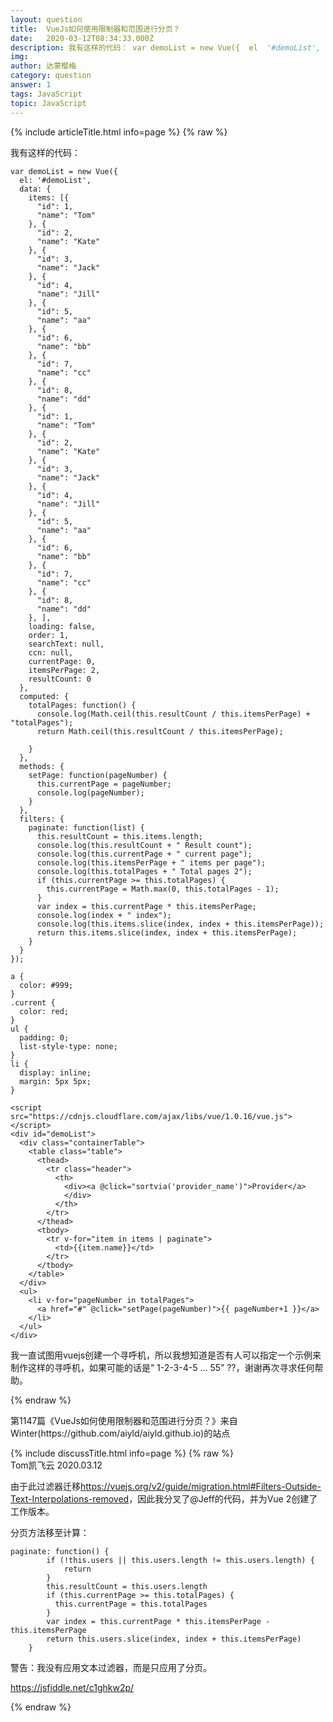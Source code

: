 ```yaml
---
layout: question
title:  VueJs如何使用限制器和范围进行分页？
date:   2020-03-12T08:34:33.000Z
description: 我有这样的代码： var demoList = new Vue({  el  '#demoList',  data  {    items ...
img: 
author: 达蒙樱梅
category: question
answer: 1
tags: JavaScript
topic: JavaScript
---
```

<div class="article-root">
  <div class="article">
    {% include articleTitle.html info=page %}
    {% raw %}
    <div class="article-content"><p><font style="vertical-align: inherit;"><font style="vertical-align: inherit;">我有这样的代码： </font></font><br></p>

<p></p><div class="snippet" data-lang="js" data-hide="false">
<div class="snippet-code">
<pre class="snippet-code-js lang-js prettyprint-override"><code>var demoList = new Vue({<font></font>
  el: '#demoList',<font></font>
  data: {<font></font>
    items: [{<font></font>
      "id": 1,<font></font>
      "name": "Tom"<font></font>
    }, {<font></font>
      "id": 2,<font></font>
      "name": "Kate"<font></font>
    }, {<font></font>
      "id": 3,<font></font>
      "name": "Jack"<font></font>
    }, {<font></font>
      "id": 4,<font></font>
      "name": "Jill"<font></font>
    }, {<font></font>
      "id": 5,<font></font>
      "name": "aa"<font></font>
    }, {<font></font>
      "id": 6,<font></font>
      "name": "bb"<font></font>
    }, {<font></font>
      "id": 7,<font></font>
      "name": "cc"<font></font>
    }, {<font></font>
      "id": 8,<font></font>
      "name": "dd"<font></font>
    }, {<font></font>
      "id": 1,<font></font>
      "name": "Tom"<font></font>
    }, {<font></font>
      "id": 2,<font></font>
      "name": "Kate"<font></font>
    }, {<font></font>
      "id": 3,<font></font>
      "name": "Jack"<font></font>
    }, {<font></font>
      "id": 4,<font></font>
      "name": "Jill"<font></font>
    }, {<font></font>
      "id": 5,<font></font>
      "name": "aa"<font></font>
    }, {<font></font>
      "id": 6,<font></font>
      "name": "bb"<font></font>
    }, {<font></font>
      "id": 7,<font></font>
      "name": "cc"<font></font>
    }, {<font></font>
      "id": 8,<font></font>
      "name": "dd"<font></font>
    }, ],<font></font>
    loading: false,<font></font>
    order: 1,<font></font>
    searchText: null,<font></font>
    ccn: null,<font></font>
    currentPage: 0,<font></font>
    itemsPerPage: 2,<font></font>
    resultCount: 0<font></font>
  },<font></font>
  computed: {<font></font>
    totalPages: function() {<font></font>
      console.log(Math.ceil(this.resultCount / this.itemsPerPage) + "totalPages");<font></font>
      return Math.ceil(this.resultCount / this.itemsPerPage);<font></font>
<font></font>
    }<font></font>
  },<font></font>
  methods: {<font></font>
    setPage: function(pageNumber) {<font></font>
      this.currentPage = pageNumber;<font></font>
      console.log(pageNumber);<font></font>
    }<font></font>
  },<font></font>
  filters: {<font></font>
    paginate: function(list) {<font></font>
      this.resultCount = this.items.length;<font></font>
      console.log(this.resultCount + " Result count");<font></font>
      console.log(this.currentPage + " current page");<font></font>
      console.log(this.itemsPerPage + " items per page");<font></font>
      console.log(this.totalPages + " Total pages 2");<font></font>
      if (this.currentPage &gt;= this.totalPages) {<font></font>
        this.currentPage = Math.max(0, this.totalPages - 1);<font></font>
      }<font></font>
      var index = this.currentPage * this.itemsPerPage;<font></font>
      console.log(index + " index");<font></font>
      console.log(this.items.slice(index, index + this.itemsPerPage));<font></font>
      return this.items.slice(index, index + this.itemsPerPage);<font></font>
    }<font></font>
  }<font></font>
});</code></pre>
<pre class="snippet-code-css lang-css prettyprint-override"><code>a {<font></font>
  color: #999;<font></font>
}<font></font>
.current {<font></font>
  color: red;<font></font>
}<font></font>
ul {<font></font>
  padding: 0;<font></font>
  list-style-type: none;<font></font>
}<font></font>
li {<font></font>
  display: inline;<font></font>
  margin: 5px 5px;<font></font>
}</code></pre>
<pre class="snippet-code-html lang-html prettyprint-override"><code>&lt;script src="https://cdnjs.cloudflare.com/ajax/libs/vue/1.0.16/vue.js"&gt;&lt;/script&gt;<font></font>
&lt;div id="demoList"&gt;<font></font>
  &lt;div class="containerTable"&gt;<font></font>
    &lt;table class="table"&gt;<font></font>
      &lt;thead&gt;<font></font>
        &lt;tr class="header"&gt;<font></font>
          &lt;th&gt;<font></font>
            &lt;div&gt;&lt;a @click="sortvia('provider_name')"&gt;Provider&lt;/a&gt;<font></font>
            &lt;/div&gt;<font></font>
          &lt;/th&gt;<font></font>
        &lt;/tr&gt;<font></font>
      &lt;/thead&gt;<font></font>
      &lt;tbody&gt;<font></font>
        &lt;tr v-for="item in items | paginate"&gt;<font></font>
          &lt;td&gt;{{item.name}}&lt;/td&gt;<font></font>
        &lt;/tr&gt;<font></font>
      &lt;/tbody&gt;<font></font>
    &lt;/table&gt;<font></font>
  &lt;/div&gt;<font></font>
  &lt;ul&gt;<font></font>
    &lt;li v-for="pageNumber in totalPages"&gt;<font></font>
      &lt;a href="#" @click="setPage(pageNumber)"&gt;{{ pageNumber+1 }}&lt;/a&gt;<font></font>
    &lt;/li&gt;<font></font>
  &lt;/ul&gt;<font></font>
&lt;/div&gt;</code></pre>
</div>
</div>
<p></p>

<p><font style="vertical-align: inherit;"><font style="vertical-align: inherit;">我一直试图用vuejs创建一个寻呼机，所以我想知道是否有人可以指定一个示例来制作这样的寻呼机，如果可能的话是“ 1-2-3-4-5 ... 55” ??，谢谢再次寻求任何帮助。</font></font></p></div>
    {% endraw %}
  </div>
  <p class="winter_mark">第1147篇《VueJs如何使用限制器和范围进行分页？》来自Winter(https://github.com/aiyld/aiyld.github.io)的站点</p>
  <div class="discuss-wrapper">
    {% include discussTitle.html info=page %}
    {% raw %}
    <div class="discuss-item">
        <div class="discuss-parent">
          <div class="discuss-meta">
            <span class="discuss-user">Tom凯飞云</span>
            <span class="discuss-time">2020.03.12</span>
          </div>
          <div class="discuss-comment"><p><font style="vertical-align: inherit;"><font style="vertical-align: inherit;">由于此过滤器迁移</font></font><a href="https://vuejs.org/v2/guide/migration.html#Filters-Outside-Text-Interpolations-removed" rel="nofollow noreferrer"><font style="vertical-align: inherit;"><font style="vertical-align: inherit;">https://vuejs.org/v2/guide/migration.html#Filters-Outside-Text-Interpolations-removed</font></font></a><font style="vertical-align: inherit;"><font style="vertical-align: inherit;">，因此我分叉了@Jeff的代码，并为Vue 2创建了工作版本</font><font style="vertical-align: inherit;">。</font></font></p>

<p><font style="vertical-align: inherit;"><font style="vertical-align: inherit;">分页方法移至计算：</font></font></p>

<pre><code>paginate: function() {<font></font>
        if (!this.users || this.users.length != this.users.length) {<font></font>
            return<font></font>
        }<font></font>
        this.resultCount = this.users.length<font></font>
        if (this.currentPage &gt;= this.totalPages) {<font></font>
          this.currentPage = this.totalPages<font></font>
        }<font></font>
        var index = this.currentPage * this.itemsPerPage - this.itemsPerPage<font></font>
        return this.users.slice(index, index + this.itemsPerPage)<font></font>
    }<font></font>
</code></pre>

<p><font style="vertical-align: inherit;"><font style="vertical-align: inherit;">警告：我没有应用文本过滤器，而是只应用了分页。</font></font></p>

<p><a href="https://jsfiddle.net/c1ghkw2p/" rel="nofollow noreferrer"><font style="vertical-align: inherit;"><font style="vertical-align: inherit;">https://jsfiddle.net/c1ghkw2p/</font></font></a></p></div>
        </div></div>
    {% endraw %}
  </div>
<div>
